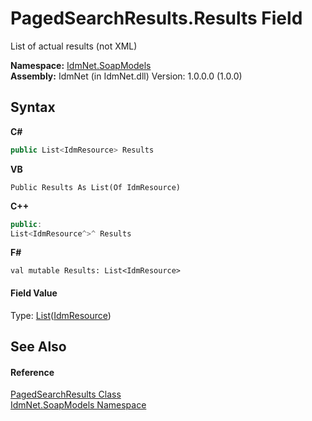 # PagedSearchResults.Results Field
 

List of actual results (not XML)

**Namespace:**&nbsp;<a href="N_IdmNet_SoapModels">IdmNet.SoapModels</a><br />**Assembly:**&nbsp;IdmNet (in IdmNet.dll) Version: 1.0.0.0 (1.0.0)

## Syntax

**C#**<br />
``` C#
public List<IdmResource> Results
```

**VB**<br />
``` VB
Public Results As List(Of IdmResource)
```

**C++**<br />
``` C++
public:
List<IdmResource^>^ Results
```

**F#**<br />
``` F#
val mutable Results: List<IdmResource>
```


#### Field Value
Type: <a href="http://msdn2.microsoft.com/en-us/library/6sh2ey19" target="_blank">List</a>(<a href="T_IdmNet_Models_IdmResource">IdmResource</a>)

## See Also


#### Reference
<a href="T_IdmNet_SoapModels_PagedSearchResults">PagedSearchResults Class</a><br /><a href="N_IdmNet_SoapModels">IdmNet.SoapModels Namespace</a><br />